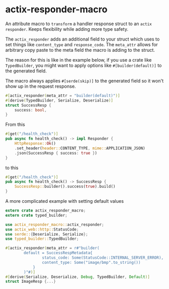 # actix-responder-macro

An attribute macro to `transform` a handler response struct to an `actix responder`.
Keeps flexibility while adding more type safety.

The `actix_responder` adds an additional field to your struct which uses to set things
like `content_type` and `response_code`.
The `meta_attr` allows for arbitrary copy paste to the meta field
the macro is adding to the struct.

The reason for this is like in the example below, if you use 
a crate like `TypedBuilder`, you might want to apply options like
`#[builder(default)]` to the generated field.

The macro always applies `#[serde(skip)]` to the generated field 
so it won't show up in the request response. 

```rust
#[actix_responder(meta_attr = "builder(default)")]
#[derive(TypedBuilder, Serialize, Deserialize)]
struct SuccessResp {
    success: bool,
}
```


From this

```rust
#[get("/health_check")]
pub async fn health_check() -> impl Responder {
    HttpResponse::Ok()
    .set_header(header::CONTENT_TYPE, mime::APPLICATION_JSON)
    .json(SuccessResp { success: true })
}
```

to this

```rust
#[get("/health_check")]
pub async fn health_check() -> SuccessResp {
    SuccessResp::builder().success(true).build()
}
```


A more complicated example with setting default values

```rust
extern crate actix_responder_macro;
extern crate typed_builder;

use actix_responder_macro::actix_responder;
use actix_web::http::StatusCode;
use serde::{Deserialize, Serialize};
use typed_builder::TypedBuilder;

#[actix_responder(meta_attr = r#"builder(
        default = SuccessRespMetadata{
                status_code: Some(StatusCode::INTERNAL_SERVER_ERROR),
                content_type: Some("image/bmp".to_string())
            }
        )"#)]
#[derive(Serialize, Deserialize, Debug, TypedBuilder, Default)]
struct ImageResp {...}
```
